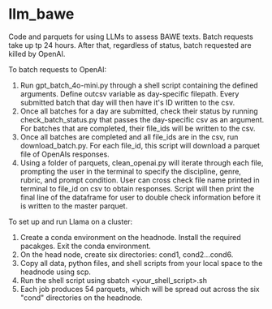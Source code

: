 # llm_bawe
Code and parquets for using LLMs to assess BAWE texts. Batch requests take up tp 24 hours. After that, regardless of status, batch requested are killed by OpenAI. 

To batch requests to OpenAI:

1) Run gpt_batch_4o-mini.py through a shell script containing the defined arguments. Define outcsv variable as day-specific filepath. Every submitted batch that day will then have it's ID written to the csv.
2) Once all batches for a day are submitted, check their status by running check_batch_status.py that passes the day-specific csv as an argument. For batches that are completed, their file_ids will be written to the csv.
3) Once all batches are completed and all file_ids are in the csv, run download_batch.py. For each file_id, this script will download a parquet file of OpenAIs responses.
4) Using a folder of parquets, clean_openai.py will iterate through each file, prompting the user in the terminal to specify the discipline, genre, rubric, and prompt condition. User can cross check file name printed in terminal to file_id on csv to obtain responses. Script will then print the final line of the dataframe for user to double check information before it is written to the master parquet. 

To set up and run Llama on a cluster:
1) Create a conda environment on the headnode. Install the required pacakges. Exit the conda environment.
2) On the head node, create six directories: cond1, cond2...cond6.
3) Copy all data, python files, and shell scripts from your local space to the headnode using scp.
4) Run the shell script using sbatch <your_shell_script>.sh
5) Each job produces 54 parquets, which will be spread out across the six "cond" directories on the headnode. 
